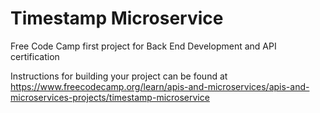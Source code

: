 # Timestamp Microservice

Free Code Camp first project for Back End Development and API certification

Instructions for building your project can be found at https://www.freecodecamp.org/learn/apis-and-microservices/apis-and-microservices-projects/timestamp-microservice
